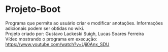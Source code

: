 # Projeto-Boot  
Programa que permite ao usuário criar e modificar anotações. Informações adicionais podem ser obtidas no wiki.  
Projeto criado por: Gustavo Lackeski Suigh, Lucas Soares Ferreira  
Vídeo mostrando o programa em execução: https://www.youtube.com/watch?v=Uji0Anx_SDU
